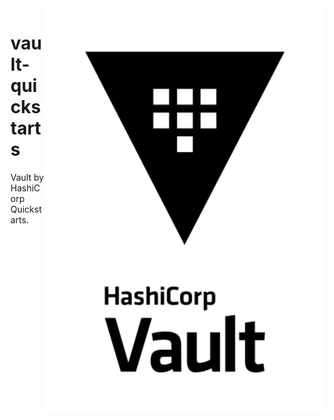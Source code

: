 <img src="./assets/Vault_VerticalLogo_Black_RGB.svg" alt="Vault HashiCorp logo" style="width: 450px;" align="right">

# vault-quickstarts
Vault by HashiCorp Quickstarts.
